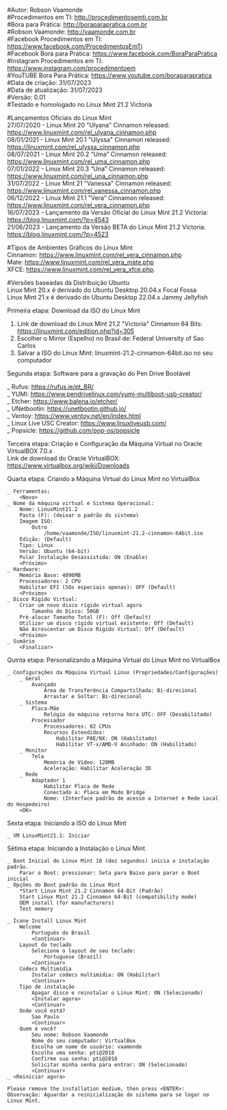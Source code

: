 #Autor: Robson Vaamonde<br>
#Procedimentos em TI: http://procedimentosemti.com.br<br>
#Bora para Prática: http://boraparapratica.com.br<br>
#Robson Vaamonde: http://vaamonde.com.br<br>
#Facebook Procedimentos em TI: https://www.facebook.com/ProcedimentosEmTi<br>
#Facebook Bora para Prática: https://www.facebook.com/BoraParaPratica<br>
#Instagram Procedimentos em TI: https://www.instagram.com/procedimentoem<br>
#YouTUBE Bora Para Prática: https://www.youtube.com/boraparapratica<br>
#Data de criação: 31/07/2023<br>
#Data de atualização: 31/07/2023<br>
#Versão: 0.01<br>
#Testado e homologado no Linux Mint 21.2 Victoria

#Lançamentos Oficiais do Linux Mint<br>
27/07/2020 - Linux Mint 20 "Ulyana" Cinnamon released: https://www.linuxmint.com/rel_ulyana_cinnamon.php<br>
08/01/2021 - Linux Mint 20.1 "Ulyssa" Cinnamon released: https://linuxmint.com/rel_ulyssa_cinnamon.php<br>
08/07/2021 - Linux Mint 20.2 “Uma” Cinnamon released: https://www.linuxmint.com/rel_uma_cinnamon.php<br>
07/01/2022 - Linux Mint 20.3 “Una” Cinnamon released: https://www.linuxmint.com/rel_una_cinnamon.php<br>
31/07/2022 - Linux Mint 21 "Vanessa" Cinnamon released: https://www.linuxmint.com/rel_vanessa_cinnamon.php<br>
06/12/2022 - Linux Mint 21.1 "Vera" Cinnamon released: https://www.linuxmint.com/rel_vera_cinnamon.php<br>
16/07/2023 - Lançamento da Versão Oficial do Linux Mint 21.2 Victoria: https://blog.linuxmint.com/?p=4543<br>
21/06/2023 - Lançamento da Versão BETA do Linux Mint 21.2 Victoria: https://blog.linuxmint.com/?p=4523

#Tipos de Ambientes Gráficos do Linux Mint<br>
Cinnamon: https://www.linuxmint.com/rel_vera_cinnamon.php<br>
Mate: https://www.linuxmint.com/rel_vera_mate.php<br>
XFCE: https://www.linuxmint.com/rel_vera_xfce.php.

#Versões baseadas da Distribuição Ubuntu<br>
Linux Mint 20.x é derivado do Ubuntu Desktop 20.04.x Focal Fossa<br>
Linux Mint 21.x é derivado do Ubuntu Desktop 22.04.x Jammy Jellyfish

Primeira etapa: Download da ISO do Linux Mint

01. Link de download do Linux Mint 21.2 "Victoria" Cinnamon 64 Bits: https://linuxmint.com/edition.php?id=305<br>
02. Escolher o Mirror (Espelho) no Brasil de: Federal University of Sao Carlos<br>
03. Salvar a ISO do Linux Mint: linuxmint-21.2-cinnamon-64bit.iso no seu computador<br>

Segunda etapa: Software para a gravação do Pen Drive Bootável

_ Rufus: https://rufus.ie/pt_BR/<br>
_ YUMI: https://www.pendrivelinux.com/yumi-multiboot-usb-creator/<br>
_ Etcher: https://www.balena.io/etcher/<br>
_ UNetbootin: https://unetbootin.github.io/<br>
_ Ventoy: https://www.ventoy.net/en/index.html<br>
_ Linux Live USC Creator: https://www.linuxliveusb.com/<br>
_ Popsicle: https://github.com/pop-os/popsicle

Terceira etapa: Criação e Configuração da Máquina Virtual no Oracle VirtualBOX 7.0.x<br>
Link de download do Oracle VirtualBOX: https://www.virtualbox.org/wiki/Downloads

Quarta etapa: Criando a Máquina Virtual do Linux Mint no VirtualBox

	_ Ferramentas;
		<Novo>
	_ Nome da máquina virtual e Sistema Operacional:
		Nome: LinuxMint21.2
		Pasta (F): (deixar o padrão do sistema) 
		Imagem ISO:
			Outro
				/home/vaamonde/ISO/linuxmint-21.2-cinnamon-64bit.iso
		Edição: (Default)
		Tipo: Linux
		Versão: Ubuntu (64-bit)
		Pular Instalação Desassistida: ON (Enable)
		<Próximo>
	_ Hardware:
		Memória Base: 4096MB
		Processadores: 2 CPU
		Habilitar EFI (SOs especiais apenas): OFF (Default)
		<Próximo>
	_ Disco Rígido Virtual:
		Criar um novo disco rígido virtual agora
			Tamanho do Disco: 50GB
		Pré-alocar Tamanho Total (F): Off (Default)
		Utilizar um disco rígido virtual existente: Off (Default)
		Não Acrescentar um Disco Rígido Virtual: Off (Default)
		<Próximo>
	_ Sumário
		<Finalizar>

Quinta etapa: Personalizando a Máquina Virtual do Linux Mint no VirtualBox

	_ Configurações da Máquina Virtual Linux (Propriedades/Configurações)
		_ Geral
			Avançado
				Área de Transferência Compartilhada: Bi-direcional
				Arrastar e Soltar: Bi-direcional
		_ Sistema
			Placa-Mãe
				Relógio da máquina retorna hora UTC: OFF (Desabilitado) 
			Processador
				Processadores: 02 CPUs
				Recursos Estendidos:
					Habilitar PAE/NX: ON (Habilitado)
					Habilitar VT-x/AMD-V Aninhado: ON (Habilitado)
		_ Monitor
			Tela
				Memória de Vídeo: 128MB
				Aceleração: Habilitar Aceleração 3D
		_ Rede
			Adaptador 1
				Habilitar Placa de Rede
				Conectado a: Placa em Modo Bridge
				Nome: (Interface padrão de acesso a Internet e Rede Local do Hospedeiro)
		<OK>

Sexta etapa: Iniciando a ISO do Linux Mint

	_ VM LinuxMint21.1: Iniciar

Sétima etapa: Iniciando a Instalação o Linux Mint

	_ Boot Inicial do Linux Mint 10 (dez segundos) inicia a instalação padrão.
		Parar o Boot: pressionar: Seta para Baixo para parar o Boot inicial
	_ Opções do Boot padrão do Linux Mint
		*Start Linux Mint 21.2 Cinnamon 64-Bit (Padrão)
		Start Linux Mint 21.2 Cinnamon 64-Bit (compatibility mode)
		OEM install (for manufacturers)
		Test memory
	
	_ Ícone Install Linux Mint
		Welcome
			Português do Brasil
			<Continuar>
		Layout do teclado
			Selecione o layout de seu teclado:
				Portuguese (Brazil)
			<Continuar>
		Codecs Multimídia
			Instalar codecs multimídia: ON (Habilitar)
			<Continuar>
		Tipo de instalação
			Apagar disco e reinstalar o Linux Mint: ON (Selecionado)
			<Instalar agora>
			<Continuar>
		Onde você está?
			Sao Paulo
			<Continuar>
		Quem é você?
			Seu nome: Robson Vaamonde
			Nome do seu computador: VirtualBox
			Escolha um nome de usuário: vaamonde
			Escolha uma senha: pti@2018
			Confirme sua senha: pti@2018
			Solicitar minha senha para entrar: ON (Selecionado)
			<Continuar>
	_ <Reiniciar agora>

	Please remove the installation medium, then press <ENTER>:
	Observação: Aguardar a reinicialização do sistema para se logar no Linux Mint.